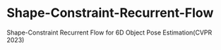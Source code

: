 # Shape-Constraint-Recurrent-Flow
Shape-Constraint Recurrent Flow for 6D Object Pose Estimation(CVPR 2023)
